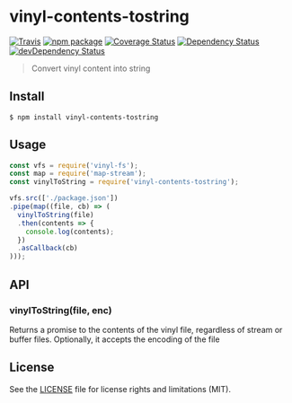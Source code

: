 # vinyl-contents-tostring

[![Travis][build-badge]][build]
[![npm package][npm-badge]][npm]
[![Coverage Status][coveralls-badge]][coveralls]
[![Dependency Status][dependency-status-badge]][dependency-status]
[![devDependency Status][dev-dependency-status-badge]][dev-dependency-status]

> Convert vinyl content into string

## Install

```
$ npm install vinyl-contents-tostring
```


## Usage

```js
const vfs = require('vinyl-fs');
const map = require('map-stream');
const vinylToString = require('vinyl-contents-tostring');

vfs.src(['./package.json'])
.pipe(map((file, cb) => (
  vinylToString(file)
  .then(contents => {
    console.log(contents);
  })
  .asCallback(cb)
)));
```

## API

### vinylToString(file, enc)

Returns a promise to the contents of the vinyl file, regardless of stream or buffer files. Optionally, it accepts the encoding of the file

## License

See the [LICENSE](LICENSE.md) file for license rights and limitations (MIT).

[build-badge]: https://img.shields.io/travis/perrin4869/vinyl-contents-tostring/master.svg?style=flat-square
[build]: https://travis-ci.org/perrin4869/vinyl-contents-tostring

[npm-badge]: https://img.shields.io/npm/v/vinyl-contents-tostring.svg?style=flat-square
[npm]: https://www.npmjs.org/package/vinyl-contents-tostring

[coveralls-badge]: https://img.shields.io/coveralls/perrin4869/vinyl-contents-tostring/master.svg?style=flat-square
[coveralls]: https://coveralls.io/r/perrin4869/vinyl-contents-tostring

[dependency-status-badge]: https://david-dm.org/perrin4869/vinyl-contents-tostring.svg?style=flat-square
[dependency-status]: https://david-dm.org/perrin4869/vinyl-contents-tostring

[dev-dependency-status-badge]: https://david-dm.org/perrin4869/vinyl-contents-tostring/dev-status.svg?style=flat-square
[dev-dependency-status]: https://david-dm.org/perrin4869/vinyl-contents-tostring#info=devDependencies
